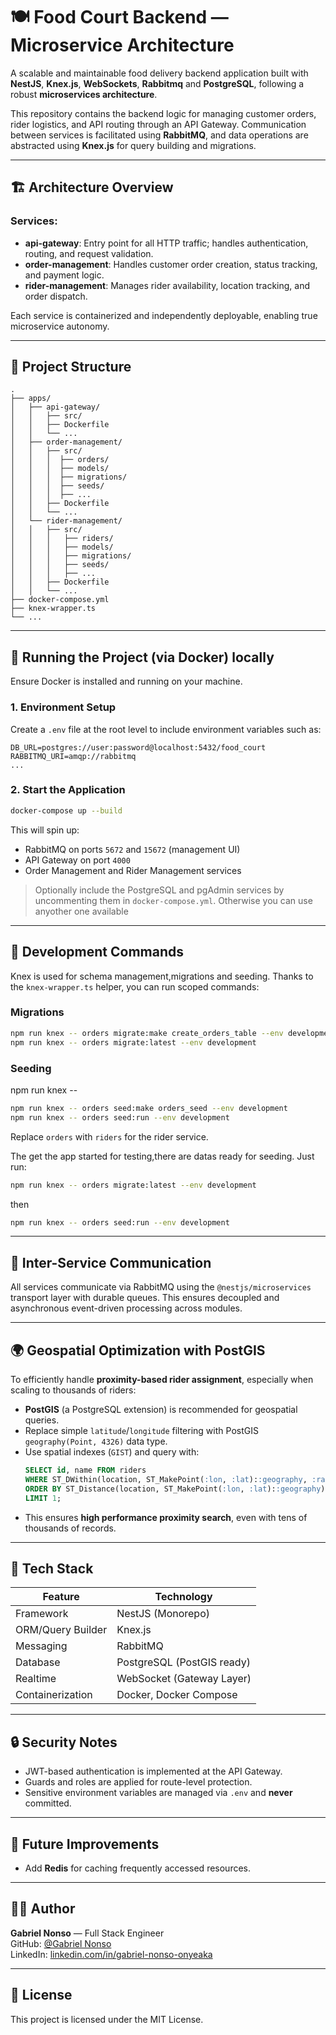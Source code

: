 # 🍽️ Food Court Backend — Microservice Architecture

A scalable and maintainable food delivery backend application built with **NestJS**, **Knex.js**, **WebSockets**, **Rabbitmq** and **PostgreSQL**, following a robust **microservices architecture**.

This repository contains the backend logic for managing customer orders, rider logistics, and API routing through an API Gateway. Communication between services is facilitated using **RabbitMQ**, and data operations are abstracted using **Knex.js** for query building and migrations.

---

## 🏗️ Architecture Overview

### Services:

- **api-gateway**: Entry point for all HTTP traffic; handles authentication, routing, and request validation.
- **order-management**: Handles customer order creation, status tracking, and payment logic.
- **rider-management**: Manages rider availability, location tracking, and order dispatch.

Each service is containerized and independently deployable, enabling true microservice autonomy.

---

## 📁 Project Structure

```
.
├── apps/
│   ├── api-gateway/
│   │   ├── src/
│   │   ├── Dockerfile
│   │   └── ...
│   ├── order-management/
│   │   ├── src/
│   │   │  ├── orders/
│   │   │  ├── models/
│   │   │  ├── migrations/
│   │   │  ├── seeds/
│   │   │  ├── ...
│   │   ├── Dockerfile
│   │   └── ...
│   └── rider-management/
│   │   ├── src/
│   │   │   ├── riders/
│   │   │   ├── models/
│   │   │   ├── migrations/
│   │   │   ├── seeds/
│   │   │   ├── ...
│   │   ├── Dockerfile
│   │   └── ...
├── docker-compose.yml
├── knex-wrapper.ts
└── ...
```

---

## 🐳 Running the Project (via Docker) locally

Ensure Docker is installed and running on your machine.

### 1. Environment Setup

Create a `.env` file at the root level to include environment variables such as:

```env
DB_URL=postgres://user:password@localhost:5432/food_court
RABBITMQ_URI=amqp://rabbitmq
...
```

### 2. Start the Application

```bash
docker-compose up --build
```

This will spin up:

- RabbitMQ on ports `5672` and `15672` (management UI)
- API Gateway on port `4000`
- Order Management and Rider Management services

> Optionally include the PostgreSQL and pgAdmin services by uncommenting them in `docker-compose.yml`. Otherwise you can use anyother one available

---

## 🔧 Development Commands

Knex is used for schema management,migrations and seeding. Thanks to the `knex-wrapper.ts` helper, you can run scoped commands:

### Migrations

```bash
npm run knex -- orders migrate:make create_orders_table --env development
npm run knex -- orders migrate:latest --env development
```

### Seeding

npm run knex -- <service> <command>

```bash
npm run knex -- orders seed:make orders_seed --env development
npm run knex -- orders seed:run --env development
```

Replace `orders` with `riders` for the rider service.

The get the app started for testing,there are datas ready for seeding. Just run:

```bash
npm run knex -- orders migrate:latest --env development
```

then

```bash
npm run knex -- orders seed:run --env development
```

---

## 📡 Inter-Service Communication

All services communicate via RabbitMQ using the `@nestjs/microservices` transport layer with durable queues. This ensures decoupled and asynchronous event-driven processing across modules.

---

## 🌍 Geospatial Optimization with PostGIS

To efficiently handle **proximity-based rider assignment**, especially when scaling to thousands of riders:

- **PostGIS** (a PostgreSQL extension) is recommended for geospatial queries.
- Replace simple `latitude`/`longitude` filtering with PostGIS `geography(Point, 4326)` data type.
- Use spatial indexes (`GIST`) and query with:
  ```sql
  SELECT id, name FROM riders
  WHERE ST_DWithin(location, ST_MakePoint(:lon, :lat)::geography, :radius)
  ORDER BY ST_Distance(location, ST_MakePoint(:lon, :lat)::geography)
  LIMIT 1;
  ```
- This ensures **high performance proximity search**, even with tens of thousands of records.

---

## 🧠 Tech Stack

| Feature           | Technology                 |
| ----------------- | -------------------------- |
| Framework         | NestJS (Monorepo)          |
| ORM/Query Builder | Knex.js                    |
| Messaging         | RabbitMQ                   |
| Database          | PostgreSQL (PostGIS ready) |
| Realtime          | WebSocket (Gateway Layer)  |
| Containerization  | Docker, Docker Compose     |

---

## 🔒 Security Notes

- JWT-based authentication is implemented at the API Gateway.
- Guards and roles are applied for route-level protection.
- Sensitive environment variables are managed via `.env` and **never** committed.

---

## 🚀 Future Improvements

- Add **Redis** for caching frequently accessed resources.

---

## 👨‍💻 Author

**Gabriel Nonso** — Full Stack Engineer  
GitHub: [@Gabriel Nonso](https://github.com/Gabrielonso)  
LinkedIn: [linkedin.com/in/gabriel-nonso-onyeaka](https://www.linkedin.com/in/gabriel-nonso-onyeaka/)

---

## 📄 License

This project is licensed under the MIT License.
